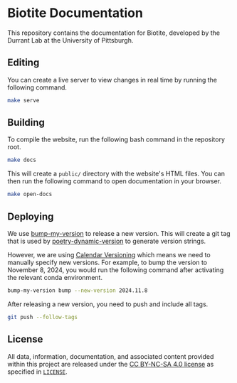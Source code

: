 # Biotite Documentation

This repository contains the documentation for Biotite, developed by the Durrant Lab at the University of Pittsburgh.

## Editing

You can create a live server to view changes in real time by running the following command.

```bash
make serve
```

## Building

To compile the website, run the following bash command in the repository root.

```bash
make docs
```

This will create a `public/` directory with the website's HTML files.
You can then run the following command to open documentation in your browser.

```bash
make open-docs
```

## Deploying

We use [bump-my-version](https://github.com/callowayproject/bump-my-version) to release a new version.
This will create a git tag that is used by [poetry-dynamic-version](https://github.com/mtkennerly/poetry-dynamic-versioning) to generate version strings.

However, we are using [Calendar Versioning](https://calver.org/) which means we need to manually specify new versions.
For example, to bump the version to November 8, 2024, you would run the following command after activating the relevant conda environment.

```bash
bump-my-version bump --new-version 2024.11.8
```

After releasing a new version, you need to push and include all tags.

```bash
git push --follow-tags
```

## License

All data, information, documentation, and associated content provided within this project are released under the [CC BY-NC-SA 4.0 license](https://creativecommons.org/licenses/by-nc-sa/4.0/deed.en) as specified in [`LICENSE`](https://github.com/durrantlab/biotite-docs).
